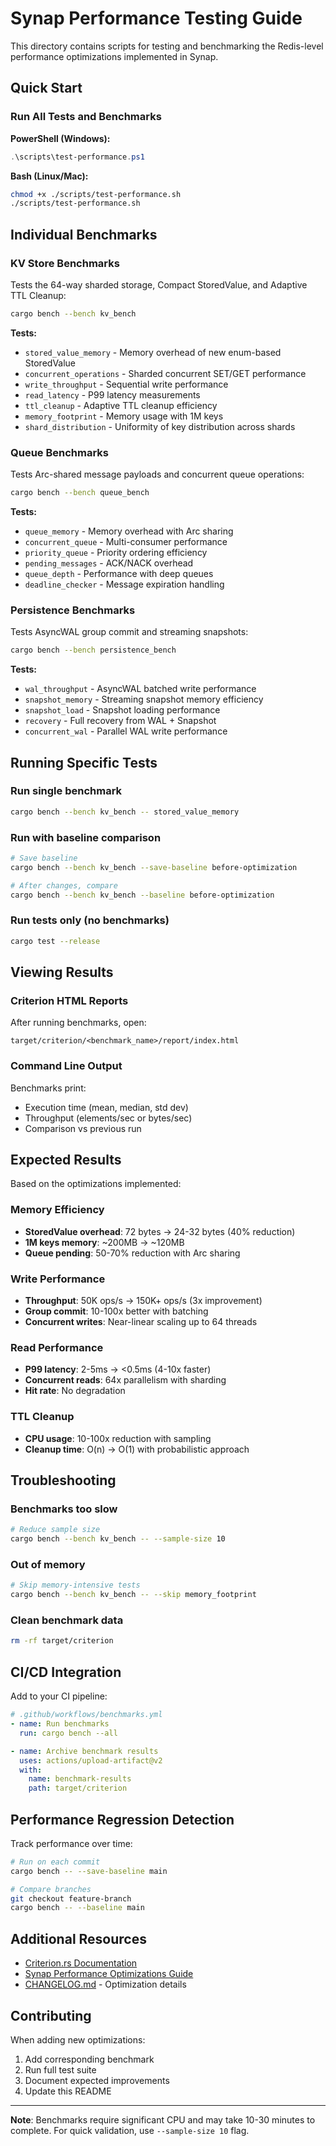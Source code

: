 # Synap Performance Testing Guide

This directory contains scripts for testing and benchmarking the Redis-level performance optimizations implemented in Synap.

## Quick Start

### Run All Tests and Benchmarks

**PowerShell (Windows):**
```powershell
.\scripts\test-performance.ps1
```

**Bash (Linux/Mac):**
```bash
chmod +x ./scripts/test-performance.sh
./scripts/test-performance.sh
```

## Individual Benchmarks

### KV Store Benchmarks
Tests the 64-way sharded storage, Compact StoredValue, and Adaptive TTL Cleanup:

```bash
cargo bench --bench kv_bench
```

**Tests:**
- `stored_value_memory` - Memory overhead of new enum-based StoredValue
- `concurrent_operations` - Sharded concurrent SET/GET performance
- `write_throughput` - Sequential write performance
- `read_latency` - P99 latency measurements
- `ttl_cleanup` - Adaptive TTL cleanup efficiency
- `memory_footprint` - Memory usage with 1M keys
- `shard_distribution` - Uniformity of key distribution across shards

### Queue Benchmarks
Tests Arc-shared message payloads and concurrent queue operations:

```bash
cargo bench --bench queue_bench
```

**Tests:**
- `queue_memory` - Memory overhead with Arc sharing
- `concurrent_queue` - Multi-consumer performance
- `priority_queue` - Priority ordering efficiency
- `pending_messages` - ACK/NACK overhead
- `queue_depth` - Performance with deep queues
- `deadline_checker` - Message expiration handling

### Persistence Benchmarks
Tests AsyncWAL group commit and streaming snapshots:

```bash
cargo bench --bench persistence_bench
```

**Tests:**
- `wal_throughput` - AsyncWAL batched write performance
- `snapshot_memory` - Streaming snapshot memory efficiency
- `snapshot_load` - Snapshot loading performance
- `recovery` - Full recovery from WAL + Snapshot
- `concurrent_wal` - Parallel WAL write performance

## Running Specific Tests

### Run single benchmark
```bash
cargo bench --bench kv_bench -- stored_value_memory
```

### Run with baseline comparison
```bash
# Save baseline
cargo bench --bench kv_bench --save-baseline before-optimization

# After changes, compare
cargo bench --bench kv_bench --baseline before-optimization
```

### Run tests only (no benchmarks)
```bash
cargo test --release
```

## Viewing Results

### Criterion HTML Reports
After running benchmarks, open:
```
target/criterion/<benchmark_name>/report/index.html
```

### Command Line Output
Benchmarks print:
- Execution time (mean, median, std dev)
- Throughput (elements/sec or bytes/sec)
- Comparison vs previous run

## Expected Results

Based on the optimizations implemented:

### Memory Efficiency
- **StoredValue overhead**: 72 bytes → 24-32 bytes (40% reduction)
- **1M keys memory**: ~200MB → ~120MB
- **Queue pending**: 50-70% reduction with Arc sharing

### Write Performance
- **Throughput**: 50K ops/s → 150K+ ops/s (3x improvement)
- **Group commit**: 10-100x better with batching
- **Concurrent writes**: Near-linear scaling up to 64 threads

### Read Performance
- **P99 latency**: 2-5ms → <0.5ms (4-10x faster)
- **Concurrent reads**: 64x parallelism with sharding
- **Hit rate**: No degradation

### TTL Cleanup
- **CPU usage**: 10-100x reduction with sampling
- **Cleanup time**: O(n) → O(1) with probabilistic approach

## Troubleshooting

### Benchmarks too slow
```bash
# Reduce sample size
cargo bench --bench kv_bench -- --sample-size 10
```

### Out of memory
```bash
# Skip memory-intensive tests
cargo bench --bench kv_bench -- --skip memory_footprint
```

### Clean benchmark data
```bash
rm -rf target/criterion
```

## CI/CD Integration

Add to your CI pipeline:

```yaml
# .github/workflows/benchmarks.yml
- name: Run benchmarks
  run: cargo bench --all

- name: Archive benchmark results
  uses: actions/upload-artifact@v2
  with:
    name: benchmark-results
    path: target/criterion
```

## Performance Regression Detection

Track performance over time:

```bash
# Run on each commit
cargo bench -- --save-baseline main

# Compare branches
git checkout feature-branch
cargo bench -- --baseline main
```

## Additional Resources

- [Criterion.rs Documentation](https://bheisler.github.io/criterion.rs/book/)
- [Synap Performance Optimizations Guide](../docs/PERFORMANCE_OPTIMIZATIONS.md)
- [CHANGELOG.md](../CHANGELOG.md) - Optimization details

## Contributing

When adding new optimizations:
1. Add corresponding benchmark
2. Run full test suite
3. Document expected improvements
4. Update this README

---

**Note**: Benchmarks require significant CPU and may take 10-30 minutes to complete.
For quick validation, use `--sample-size 10` flag.

